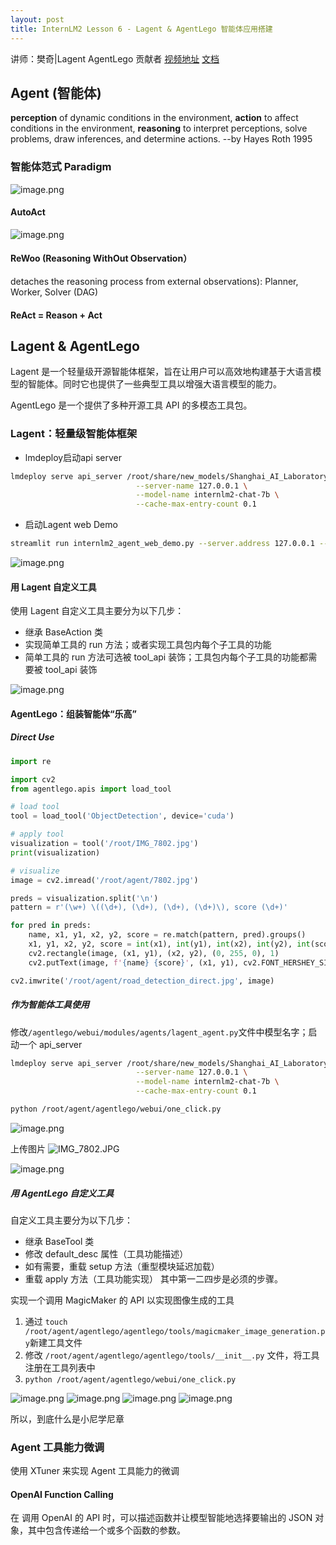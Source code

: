 ```yaml
---
layout: post
title: InternLM2 Lesson 6 - Lagent & AgentLego 智能体应用搭建
---
```


讲师：樊奇|Lagent AgentLego 贡献者
[视频地址](https://www.bilibili.com/video/BV1Xt4217728/)
[文档](https://github.com/InternLM/Tutorial/blob/camp2/agent/README.md)

## Agent (智能体)
**perception** of dynamic conditions in the environment, **action** to affect conditions in the environment, **reasoning** to interpret perceptions, solve problems, draw inferences, and determine actions.  --by Hayes Roth 1995

### 智能体范式 Paradigm
![image.png](https://s2.loli.net/2024/04/18/XQWApje4a5GPEdg.png)

#### AutoAct
![image.png](https://s2.loli.net/2024/04/18/rZD9cOPRsTSHnwU.png)

#### ReWoo (Reasoning WithOut Observation）
detaches the reasoning process from external observations): Planner, Worker, Solver (DAG)


#### ReAct = Reason + Act

## Lagent & AgentLego
Lagent 是一个轻量级开源智能体框架，旨在让用户可以高效地构建基于大语言模型的智能体。同时它也提供了一些典型工具以增强大语言模型的能力。

AgentLego 是一个提供了多种开源工具 API 的多模态工具包。

###  Lagent：轻量级智能体框架
- lmdeploy启动api server
```bash
lmdeploy serve api_server /root/share/new_models/Shanghai_AI_Laboratory/internlm2-chat-7b \
                            --server-name 127.0.0.1 \
                            --model-name internlm2-chat-7b \
                            --cache-max-entry-count 0.1
```

- 启动Lagent web Demo
```bash
streamlit run internlm2_agent_web_demo.py --server.address 127.0.0.1 --server.port 7860
```
![image.png](https://s2.loli.net/2024/04/22/TElInfGvAW1jxNP.png)

#### 用 Lagent 自定义工具
使用 Lagent 自定义工具主要分为以下几步：
- 继承 BaseAction 类
- 实现简单工具的 run 方法；或者实现工具包内每个子工具的功能
- 简单工具的 run 方法可选被 tool_api 装饰；工具包内每个子工具的功能都需要被 tool_api 装饰

![image.png](https://s2.loli.net/2024/04/22/I1kmtfPCvihH658.png)

#### AgentLego：组装智能体“乐高”
##### Direct Use
```python
import re

import cv2
from agentlego.apis import load_tool

# load tool
tool = load_tool('ObjectDetection', device='cuda')

# apply tool
visualization = tool('/root/IMG_7802.jpg')
print(visualization)

# visualize
image = cv2.imread('/root/agent/7802.jpg')

preds = visualization.split('\n')
pattern = r'(\w+) \((\d+), (\d+), (\d+), (\d+)\), score (\d+)'

for pred in preds:
    name, x1, y1, x2, y2, score = re.match(pattern, pred).groups()
    x1, y1, x2, y2, score = int(x1), int(y1), int(x2), int(y2), int(score)
    cv2.rectangle(image, (x1, y1), (x2, y2), (0, 255, 0), 1)
    cv2.putText(image, f'{name} {score}', (x1, y1), cv2.FONT_HERSHEY_SIMPLEX, 0.8, (0, 255, 0), 1)

cv2.imwrite('/root/agent/road_detection_direct.jpg', image)
```

##### 作为智能体工具使用
修改`/agentlego/webui/modules/agents/lagent_agent.py`文件中模型名字；启动一个 api_server

```bash
lmdeploy serve api_server /root/share/new_models/Shanghai_AI_Laboratory/internlm2-chat-7b \
                            --server-name 127.0.0.1 \
                            --model-name internlm2-chat-7b \
                            --cache-max-entry-count 0.1

python /root/agent/agentlego/webui/one_click.py
```
![image.png](https://s2.loli.net/2024/04/23/CMVpjKvHOtU7Dxh.png)

上传图片
![IMG_7802.JPG](https://s2.loli.net/2024/04/23/nfSqF9eYlOdiLRV.jpg)

![image.png](https://s2.loli.net/2024/04/23/ldj2S3Bhw9Oix7J.png)

##### 用 AgentLego 自定义工具
自定义工具主要分为以下几步：
- 继承 BaseTool 类
- 修改 default_desc 属性（工具功能描述）
- 如有需要，重载 setup 方法（重型模块延迟加载）
- 重载 apply 方法（工具功能实现）
其中第一二四步是必须的步骤。

实现一个调用 MagicMaker 的 API 以实现图像生成的工具
1. 通过 `touch /root/agent/agentlego/agentlego/tools/magicmaker_image_generation.py`新建工具文件
2. 修改 `/root/agent/agentlego/agentlego/tools/__init__.py` 文件，将工具注册在工具列表中
3. `python /root/agent/agentlego/webui/one_click.py`

![image.png](https://s2.loli.net/2024/04/23/vGKeqIEb4gwAo9i.png)
![image.png](https://s2.loli.net/2024/04/23/1FSoR4ye3f9b6Mm.png)
![image.png](https://s2.loli.net/2024/04/23/5r2eF6yYVZaLhSU.png)
![image.png](https://s2.loli.net/2024/04/23/saejdqE2cJMuWSN.png)

所以，到底什么是小尼学尼章

### Agent 工具能力微调
使用 XTuner 来实现 Agent 工具能力的微调

#### OpenAI Function Calling
在 调用 OpenAI 的 API 时，可以描述函数并让模型智能地选择要输出的 JSON 对象，其中包含传递给一个或多个函数的参数。